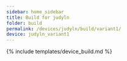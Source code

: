 ```yaml
---
sidebar: home_sidebar
title: Build for judyln
folder: build
permalink: /devices/judyln/build/variant1/
device: judyln_variant1
---
```

{% include templates/device_build.md %}
